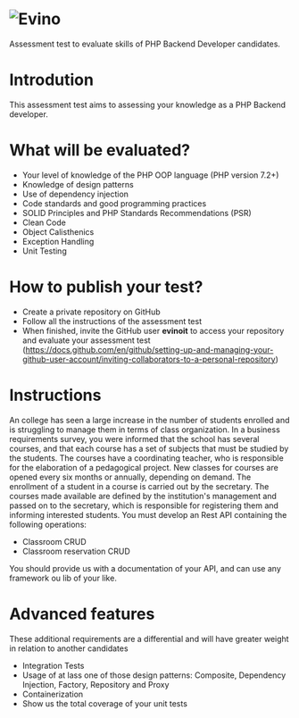 ![Evino](https://blog.evino.com.br/wp-content/uploads/2018/09/logo-red.svg)
========  
Assessment test to evaluate skills of PHP Backend Developer candidates.
# Introdution
This assessment test aims to assessing your knowledge as a PHP Backend developer.
# What will be evaluated?
- Your level of knowledge of the PHP OOP language (PHP version 7.2+)
- Knowledge of design patterns
- Use of dependency injection
- Code standards and good programming practices
- SOLID Principles and PHP Standards Recommendations (PSR)
- Clean Code
- Object Calisthenics
- Exception Handling
- Unit Testing
# How to publish your test?
 - Create a private repository on GitHub 
 - Follow all the instructions of the assessment test
 - When finished, invite the GitHub user **evinoit** to access your repository and evaluate your assessment test
   (https://docs.github.com/en/github/setting-up-and-managing-your-github-user-account/inviting-collaborators-to-a-personal-repository)
# Instructions
An college has seen a large increase in the number of students enrolled and is struggling to manage them in terms of class organization.
In a business requirements survey, you were informed that the school has several courses, and that each course has a set of subjects that must be studied by the students.
The courses have a coordinating teacher, who is responsible for the elaboration of a pedagogical project.
New classes for courses are opened every six months or annually, depending on demand. The enrollment of a student in a course is carried out by the secretary. The courses made available are defined by the institution's management and passed on to the secretary, which is responsible for registering them and informing interested students.
You must develop an Rest API containing the following operations:
- Classroom CRUD
- Classroom reservation CRUD

You should provide us with a documentation of your API, and can use any framework ou lib of your like.
# Advanced features
These additional requirements are a differential and will have greater weight in relation to another candidates
- Integration Tests
- Usage of at lass one of those design patterns: Composite, Dependency Injection, Factory, Repository and Proxy
- Containerization
- Show us the total coverage of your unit tests
